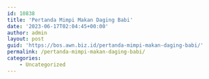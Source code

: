 ```yaml
---
id: 10838
title: 'Pertanda Mimpi Makan Daging Babi'
date: '2023-06-17T02:04:45+00:00'
author: admin
layout: post
guid: 'https://bos.awn.biz.id/pertanda-mimpi-makan-daging-babi/'
permalink: /pertanda-mimpi-makan-daging-babi/
categories:
    - Uncategorized
---
```


